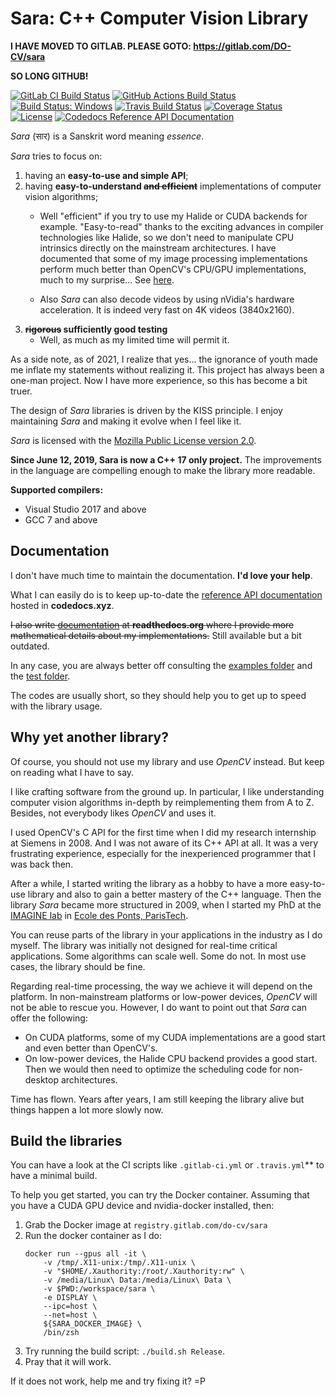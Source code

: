 Sara: C++ Computer Vision Library
=================================

**I HAVE MOVED TO GITLAB. PLEASE GOTO: https://gitlab.com/DO-CV/sara**

**SO LONG GITHUB!**

[![GitLab CI Build Status](https://gitlab.com/DO-CV/sara/badges/master/pipeline.svg)](https://gitlab.com/DO-CV/sara/-/pipelines)
[![GitHub Actions Build Status](https://github.com/DO-CV/sara/actions/workflows/ci.yml/badge.svg?branch=master)](https://github.com/DO-CV/sara/actions)
<a href="https://ci.appveyor.com/project/davidok8/do-cv"><img src="https://ci.appveyor.com/api/projects/status/github/do-cv/sara?branch=master&svg=true" alt="Build Status: Windows" /></a>
[![Travis Build Status](https://travis-ci.org/DO-CV/sara.svg?branch=master)](https://travis-ci.org/DO-CV/sara)
[![Coverage Status](https://coveralls.io/repos/DO-CV/sara/badge.svg?branch=master)](https://coveralls.io/r/DO-CV/sara?branch=master)
[![License](https://img.shields.io/badge/license-MPL2-blue.svg)](LICENSE)
[![Codedocs Reference API Documentation](https://codedocs.xyz/DO-CV/sara.svg)](https://codedocs.xyz/DO-CV/sara/)

*Sara* (सार) is a Sanskrit word meaning *essence*.

*Sara* tries to focus on:

1. having an **easy-to-use and simple API**;
2. having **easy-to-understand ~~and efficient~~** implementations of computer vision
   algorithms;
   - Well "efficient" if you try to use my Halide or CUDA backends
     for example. "Easy-to-read" thanks to the exciting advances in compiler
     technologies like Halide, so we don't need to manipulate CPU
     intrinsics directly on the mainstream architectures.
     I have documented that some of my image processing implementations perform
     much better than OpenCV's CPU/GPU implementations, much to my surprise...
     See [here](https://gitlab.com/DO-CV/sara/-/blob/master/python/do/sara/benchmark/image_processing.py).

   - Also *Sara* can also decode videos by using nVidia's hardware
     acceleration. It is indeed very fast on 4K videos (3840x2160).
3. **~~rigorous~~ sufficiently good testing**
   - Well, as much as my limited time will permit it.

As a side note, as of 2021, I realize that yes... the ignorance of youth made me
inflate my statements without realizing it. This project has always been
a one-man project. Now I have more experience, so this has become a bit truer.

The design of *Sara* libraries is driven by the KISS principle. I enjoy
maintaining *Sara* and making it evolve when I feel like it.

*Sara* is licensed with the [Mozilla Public License version
2.0](https://github.com/DO-CV/DO-CV/raw/master/COPYING.MPL2).

**Since June 12, 2019, Sara is now a C++ 17 only project.** The improvements in
the language are compelling enough to make the library more readable.

**Supported compilers:**
- Visual Studio 2017 and above
- GCC 7 and above


Documentation
-------------

I don't have much time to maintain the documentation. **I'd love your help**.

What I can easily do is to keep up-to-date the [reference API
documentation](https://codedocs.xyz/DO-CV/sara/) hosted in **codedocs.xyz**.

~~I also write [documentation](https://sara-github.readthedocs.org/) at
**readthedocs.org** where I provide more mathematical details about my
implementations.~~ Still available but a bit outdated.

In any case, you are always better off consulting the [examples
folder](https://gitlab.com/DO-CV/sara/tree/master/cpp/examples) and the [test
folder](https://gitlab.com/DO-CV/sara/tree/master/cpp/test).

The codes are usually short, so they should help you to get up to speed with the
library usage.


Why yet another library?
------------------------

Of course, you should not use my library and use *OpenCV* instead. But keep on
reading what I have to say.

I like crafting software from the ground up. In particular, I like understanding
computer vision algorithms in-depth by reimplementing them from A to Z. Besides,
not everybody likes *OpenCV* and uses it.

I used OpenCV's C API for the first time when I did my research internship at
Siemens in 2008. And I was not aware of its C++ API at all. It was a very
frustrating experience, especially for the inexperienced programmer that I was
back then.

After a while, I started writing the library as a hobby to have a more
easy-to-use library and also to gain a better mastery of the C++ language. Then
the library *Sara* became more structured in 2009, when I started my PhD at the
[IMAGINE lab](http://imagine.enpc.fr/) in [Ecole des Ponts,
ParisTech](http://www.enpc.fr).

You can reuse parts of the library in your applications in the industry as I do
myself. The library was initially not designed for real-time critical
applications. Some algorithms can scale well. Some do not. In most use cases,
the library should be fine.

Regarding real-time processing, the way we achieve it will depend on the
platform. In non-mainstream platforms or low-power devices, *OpenCV* will not be
able to rescue you. However, I do want to point out that *Sara* can offer the
following:

- On CUDA platforms, some of my CUDA implementations are a good start and even
  better than OpenCV's.
- On low-power devices, the Halide CPU backend provides a good start. Then we
  would then need to optimize the scheduling code for non-desktop architectures.

Time has flown. Years after years, I am still keeping the library alive but
things happen a lot more slowly now.


Build the libraries
-------------------

You can have a look at the CI scripts like `.gitlab-ci.yml` or `.travis.yml`**
to have a minimal build.

To help you get started, you can try the Docker container. Assuming that you
have a CUDA GPU device and nvidia-docker installed, then:

1. Grab the Docker image at `registry.gitlab.com/do-cv/sara`
2. Run the docker container as I do:
   ```
   docker run --gpus all -it \
       -v /tmp/.X11-unix:/tmp/.X11-unix \
       -v "$HOME/.Xauthority:/root/.Xauthority:rw" \
       -v /media/Linux\ Data:/media/Linux\ Data \
       -v $PWD:/workspace/sara \
       -e DISPLAY \
       --ipc=host \
       --net=host \
       ${SARA_DOCKER_IMAGE} \
       /bin/zsh
   ```
3. Try running the build script: `./build.sh Release`.
4. Pray that it will work.

If it does not work, help me and try fixing it? =P
